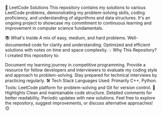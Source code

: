 🚀 LeetCode Solutions
This repository contains my solutions to various LeetCode problems, demonstrating my problem-solving skills, coding proficiency, and understanding of algorithms and data structures. It's an ongoing project to showcase my commitment to continuous learning and improvement in computer science fundamentals.

📚 What's Inside
A mix of easy, medium, and hard problems.
Well-documented code for clarity and understanding.
Optimized and efficient solutions with notes on time and space complexity.
💡 Why This Repository?
I created this repository to:

Document my learning journey in competitive programming.
Provide a resource for fellow developers and interviewers to evaluate my coding style and approach to problem-solving.
Stay prepared for technical interviews by practicing regularly.
🛠️ Tech Stack
Languages Used: Primarily C++, Python.
Tools: LeetCode platform for problem-solving and Git for version control.
🌟 Highlights
Clean and maintainable code structure.
Detailed comments for better readability.
Periodic updates with new solutions.
Feel free to explore the repository, suggest improvements, or discuss alternative approaches! 😊
